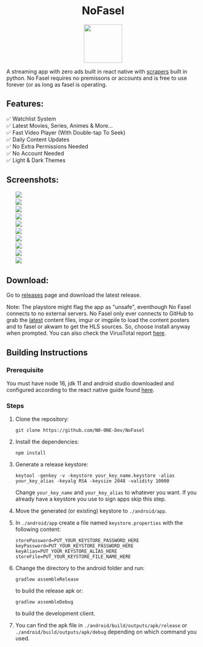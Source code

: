 <h1 align="center">NoFasel</h1>

<p align="center" >
<img src="https://i.imgur.com/NvLCO9U.png" width="100px" height="100px">
</p>

A streaming app with zero ads built in react native with [scrapers](https://github.com/N0-0NE-Dev/no-fasel-scrapers) built in python. No Fasel requires no premissons or accounts and is free to use forever (or as long as fasel is operating.

## Features:

✅ Watchlist System  
✅ Latest Movies, Series, Animes & More...  
✅ Fast Video Player (With Double-tap To Seek)  
✅ Daily Content Updates  
✅ No Extra Permissions Needed  
✅ No Account Needed  
✅ Light & Dark Themes

## Screenshots:

<ul style="list-style-type: none; overflow: hidden;">
   <li > <img src="https://i.imgur.com/SwPY24el.png" /> </li>
   <li > <img src="https://i.imgur.com/aCm9vOWl.png" /> </li>
   <li > <img src="https://i.imgur.com/SY76kbKl.png" /> </li>
   <li > <img src="https://i.imgur.com/5l3L5Mvl.png" /> </li>
   <li > <img src="https://i.imgur.com/CATSRhLl.png" /> </li>
   <li > <img src="https://i.imgur.com/hWfGkWal.png" /> </li>
   <li > <img src="https://i.imgur.com/tSySR0fl.png" /> </li>
   <li > <img src="https://i.imgur.com/pIDzfW0l.png" /> </li>
   <li > <img src="https://i.imgur.com/bEkYPZBl.png" /> </li>
   <li > <img src="https://i.imgur.com/7A7fDtml.png" /> </li>
</ul>

## Download:

Go to [releases](https://github.com/N0-0NE-Dev/no-fasel/releases) page and download the latest release.

Note: The playstore might flag the app as "unsafe", eventhough No Fasel connects to no external servers. No Fasel only ever connects to GitHub to grab the [latest](https://github.com/N0-0NE-Dev/no-fasel-scrapers/tree/main/output) content files, imgur or imgpile to load the content posters and to fasel or akwam to get the HLS sources. So, choose install anyway when prompted. You can also check the VirusTotal report [here](https://www.virustotal.com/gui/file/47db01d2ed0aaf16812474aafa754e553dc7423e2b0bd3f0676cf9d9bf066fd6/behavior).

## Building Instructions

### Prerequisite

You must have node 16, jdk 11 and android studio downloaded and configured according to the react native guide found [here](https://reactnative.dev/docs/environment-setup).

### Steps

1. Clone the repository:<br />

   ```
   git clone https://github.com/N0-0NE-Dev/NoFasel
   ```

2. Install the dependencies:<br />

   ```
   npm install
   ```

3. Generate a release keystore:<br />

   ```
   keytool -genkey -v -keystore your_key_name.keystore -alias your_key_alias -keyalg RSA -keysize 2048 -validity 10000
   ```

   Change `your_key_name` and `your_key_alias` to whatever you want. If you already have a keystore you use to sign apps skip this step.

4. Move the generated (or existing) keystore to `./android/app`.

5. In `./android/app` create a file named `keystore.properties` with the following content:

   ```
   storePassword=PUT_YOUR_KEYSTORE_PASSWORD_HERE
   keyPassword=PUT_YOUR_KEYSTORE_PASSWORD_HERE
   keyAlias=PUT_YOUR_KEYSTORE_ALIAS_HERE
   storeFile=PUT_YOUR_KEYSTORE_FILE_NAME_HERE
   ```

6. Change the directory to the android folder and run:<br />

   ```
   gradlew assembleRelease
   ```

   to build the release apk or:

   ```
   gradlew assembleDebug
   ```

   to build the development client.

7. You can find the apk file in `./android/build/outputs/apk/release` or `./android/build/outputs/apk/debug` depending on which command you used.
